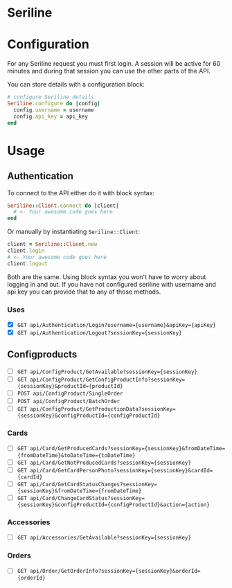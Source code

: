 # Seriline

# Configuration
For any Seriline request you must first login.
A session will be active for 60 minutes and during that session you can
use the other parts of the API.

You can store details with a configuration block:
```ruby
# configure Seriline details
Seriline.configure do |config|
  config.username = username
  config.api_key = api_key
end
```
# Usage
## Authentication
To connect to the API either do it with block syntax:
```ruby
Seriline::Client.connect do |client|
  # <- Your awesome code goes here
end
```

Or manually by instantiating `Seriline::Client`:
```ruby
client = Seriline::Client.new
client.login
# <- Your awesome code goes here
client.logout
```

Both are the same. Using block syntax you won't have to worry about logging in and out.
If you have not configured seriline with username and api key you can provide that to any
of those methods.

### Uses

- [X] `GET api/Authentication/Login?username={username}&apiKey={apiKey}`
- [X] `GET api/Authentication/Logout?sessionKey={sessionKey}`

## Configproducts
- [ ] `GET api/ConfigProduct/GetAvailable?sessionKey={sessionKey}`
- [ ] `GET api/ConfigProduct/GetConfigProductInfo?sessionKey={sessionKey}&productId={productId}	`
- [ ] `POST api/ConfigProduct/SingleOrder`
- [ ] `POST api/ConfigProduct/BatchOrder`
- [ ] `GET api/ConfigProduct/GetProductionData?sessionKey={sessionKey}&configProductId={configProductId}`

### Cards
- [ ] `GET api/Card/GetProducedCards?sessionKey={sessionKey}&fromDateTime={fromDateTime}&toDateTime={toDateTime}`
- [ ] `GET api/Card/GetNotProducedCards?sessionKey={sessionKey}`
- [ ] `GET api/Card/GetCardPersonPhoto?sessionKey={sessionKey}&cardId={cardId}`
- [ ] `GET api/Card/GetCardStatusChanges?sessionKey={sessionKey}&fromDateTime={fromDateTime}`
- [ ] `GET api/Card/ChangeCardStatus?sessionKey={sessionKey}&configProductId={configProductId}&action={action}`

### Accessories
- [ ] `GET api/Accessories/GetAvailable?sessionKey={sessionKey}`

### Orders
- [ ] `GET api/Order/GetOrderInfo?sessionKey={sessionKey}&orderId={orderId}`
